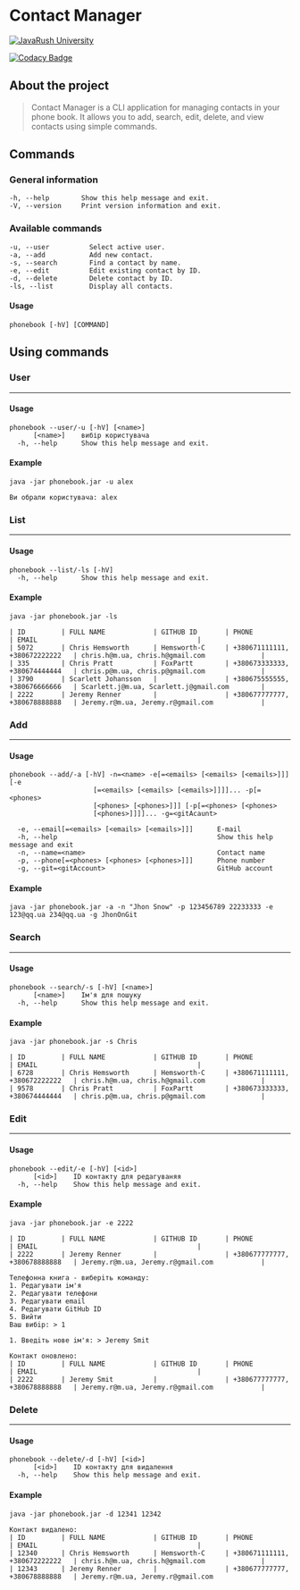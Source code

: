 # Contact Manager

[![JavaRush University](https://img.shields.io/badge/java-rush-orange?style=for-the-badge&color=orange&cacheSeconds=3600)](https://javarush.com/ua/university/)

[![Codacy Badge](https://app.codacy.com/project/badge/Grade/e34fd4467d234fcaab31765bc99e14a6)](https://app.codacy.com/gh/JavaRush-GNEW/contact-manager/dashboard?utm_source=gh&utm_medium=referral&utm_content=&utm_campaign=Badge_grade)

## About the project

> Contact Manager is a CLI application for managing contacts in your phone book. It allows you to add, search, edit,
> delete, and view contacts using simple commands.

## Commands

### General information

```
-h, --help        Show this help message and exit.
-V, --version     Print version information and exit.
```

### Available commands

```
-u, --user          Select active user.
-a, --add           Add new contact.
-s, --search        Find a contact by name.
-e, --edit          Edit existing contact by ID.
-d, --delete        Delete contact by ID.
-ls, --list         Display all contacts.
```

#### Usage

```
phonebook [-hV] [COMMAND]
```

## Using commands

### User

---

#### Usage

```
phonebook --user/-u [-hV] [<name>]
      [<name>]    вибір користувача
  -h, --help      Show this help message and exit.
```

#### Example

```shell
java -jar phonebook.jar -u alex
```

```
Ви обрали користувача: alex
```

### List

---

#### Usage

```
phonebook --list/-ls [-hV]
  -h, --help      Show this help message and exit.
```

#### Example

```shell
java -jar phonebook.jar -ls
```

```
| ID         | FULL NAME            | GITHUB ID       | PHONE                          | EMAIL                                        |
| 5072       | Chris Hemsworth      | Hemsworth-C     | +380671111111, +380672222222   | chris.h@m.ua, chris.h@gmail.com              |
| 335        | Chris Pratt          | FoxPartt        | +380673333333, +380674444444   | chris.p@m.ua, chris.p@gmail.com              |
| 3790       | Scarlett Johansson   |                 | +380675555555, +380676666666   | Scarlett.j@m.ua, Scarlett.j@gmail.com        |
| 2222       | Jeremy Renner        |                 | +380677777777, +380678888888   | Jeremy.r@m.ua, Jeremy.r@gmail.com            |
```

### Add

---

#### Usage

```
phonebook --add/-a [-hV] -n=<name> -e[=<emails> [<emails> [<emails>]]] [-e
                     [=<emails> [<emails> [<emails>]]]]... -p[=<phones>
                     [<phones> [<phones>]]] [-p[=<phones> [<phones>
                     [<phones>]]]]... -g=<gitAcaunt>

  -e, --email[=<emails> [<emails> [<emails>]]]      E-mail
  -h, --help                                        Show this help message and exit
  -n, --name=<name>                                 Contact name
  -p, --phone[=<phones> [<phones> [<phones>]]]      Phone number
  -g, --git=<gitAccount>                            GitHub account
```

#### Example

```shell
java -jar phonebook.jar -a -n "Jhon Snow" -p 123456789 22233333 -e 123@qq.ua 234@qq.ua -g JhonOnGit 
```

### Search

---

#### Usage

```
phonebook --search/-s [-hV] [<name>]
      [<name>]    Ім'я для пошуку
  -h, --help      Show this help message and exit.
```

#### Example

```shell
java -jar phonebook.jar -s Chris
```

```
| ID         | FULL NAME            | GITHUB ID       | PHONE                          | EMAIL                                        | 
| 6728       | Chris Hemsworth      | Hemsworth-C     | +380671111111, +380672222222   | chris.h@m.ua, chris.h@gmail.com              |
| 9578       | Chris Pratt          | FoxPartt        | +380673333333, +380674444444   | chris.p@m.ua, chris.p@gmail.com              |
```

### Edit

---

#### Usage

```
phonebook --edit/-e [-hV] [<id>]
      [<id>]    ID контакту для редагуваняя
  -h, --help    Show this help message and exit.
```

#### Example

```shell
java -jar phonebook.jar -e 2222
```

```
| ID         | FULL NAME            | GITHUB ID       | PHONE                          | EMAIL                                        | 
| 2222       | Jeremy Renner        |                 | +380677777777, +380678888888   | Jeremy.r@m.ua, Jeremy.r@gmail.com            |

Телефонна книга - виберiть команду:
1. Редагувати iм'я
2. Редагувати телефони
3. Редагувати email
4. Редагувати GitHub ID
5. Вийти
Ваш вибiр: > 1

1. Введiть нове iм'я: > Jeremy Smit

Контакт оновлено:
| ID         | FULL NAME            | GITHUB ID       | PHONE                          | EMAIL                                        | 
| 2222       | Jeremy Smit          |                 | +380677777777, +380678888888   | Jeremy.r@m.ua, Jeremy.r@gmail.com            |

```

### Delete

---

#### Usage

```
phonebook --delete/-d [-hV] [<id>]
      [<id>]    ID контакту для видалення
  -h, --help    Show this help message and exit.
```

#### Example

```shell
java -jar phonebook.jar -d 12341 12342
```

```
Контакт видалено:
| ID         | FULL NAME            | GITHUB ID       | PHONE                          | EMAIL                                        | 
| 12340      | Chris Hemsworth      | Hemsworth-C     | +380671111111, +380672222222   | chris.h@m.ua, chris.h@gmail.com              | 
| 12343      | Jeremy Renner        |                 | +380677777777, +380678888888   | Jeremy.r@m.ua, Jeremy.r@gmail.com 
```
